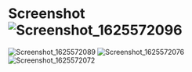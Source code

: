 # Screenshot![Screenshot_1625572096](https://user-images.githubusercontent.com/25080612/124595470-b0e56000-de7e-11eb-82a0-6c5253c3ca74.png)
![Screenshot_1625572089](https://user-images.githubusercontent.com/25080612/124595473-b2af2380-de7e-11eb-9afe-88f096d0ec20.png)
![Screenshot_1625572076](https://user-images.githubusercontent.com/25080612/124595476-b3e05080-de7e-11eb-9b54-795df4eb05ad.png)
![Screenshot_1625572072](https://user-images.githubusercontent.com/25080612/124595484-b5117d80-de7e-11eb-9cd9-e55ab657a875.png)



